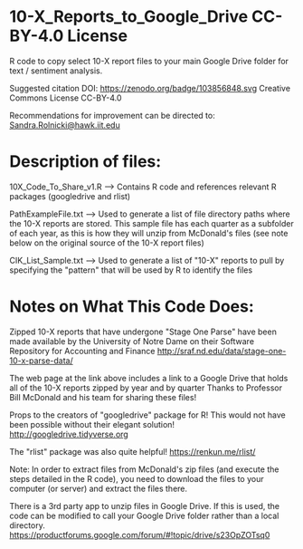 # 10-X_Reports_to_Google_Drive  CC-BY-4.0 License
R code to copy select 10-X report files to your main Google Drive folder for text / sentiment analysis. 

Suggested citation
DOI: https://zenodo.org/badge/103856848.svg
Creative Commons License CC-BY-4.0

Recommendations for improvement can be directed to: Sandra.Rolnicki@hawk.iit.edu

# Description of files:
10X_Code_To_Share_v1.R --> Contains R code and references relevant R packages (googledrive and rlist)

PathExampleFile.txt --> Used to generate a list of file directory paths where the 10-X reports are stored. This sample file has each quarter as a subfolder of each year, as this is how they will unzip from McDonald's files (see note below on the original source of the 10-X report files)

CIK_List_Sample.txt --> Used to generate a list of "10-X" reports to pull by specifying the "pattern" that will be used by R to identify the files

# Notes on What This Code Does:
Zipped 10-X reports that have undergone "Stage One Parse" have been made available by the University of Notre Dame on their Software Repository for Accounting and Finance
http://sraf.nd.edu/data/stage-one-10-x-parse-data/

The web page at the link above includes a link to a Google Drive that holds all of the 10-X reports zipped by year and by quarter
Thanks to Professor Bill McDonald and his team for sharing these files!

Props to the creators of "googledrive" package for R! This would not have been possible without their elegant solution!
http://googledrive.tidyverse.org

The "rlist" package was also quite helpful!
https://renkun.me/rlist/

Note: In order to extract files from McDonald's zip files (and execute the steps detailed in the R code), you need to download the files to your computer (or server) and extract the files there.

There is a 3rd party app to unzip files in Google Drive. If this is used, the code can be modified to call your Google Drive folder rather than a local directory.
https://productforums.google.com/forum/#!topic/drive/s23OpZOTsq0
